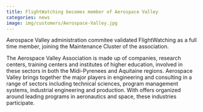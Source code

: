```yaml
---
title: FlightWatching becomes member of Aerospace Valley
categories: news
image: img/customers/Aerospace-Valley.jpg
---
```

Aerospace Valley administration commitee validated FlightWatching as a full time member, joining the Maintenance Cluster of the association.

The Aerospace Valley Association is made up of companies, research centers, training centers and institutes of higher education, involved in these sectors in both the Midi-Pyrenees and Aquitaine regions.
Aerospace Valley brings together the major players in engineering and consulting in a range of sectors including technical sciences, program management systems, industrial engineering and production. With offers organized around leading programs in aeronautics and space, these industries participate.
